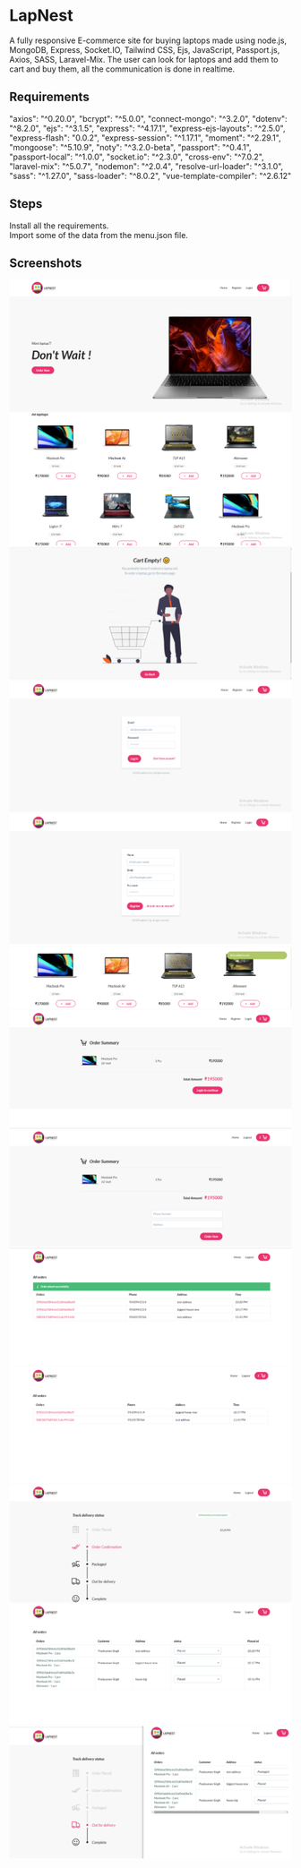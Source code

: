 # LapNest
A fully responsive E-commerce site for buying laptops made using node.js, MongoDB, Express, Socket.IO, Tailwind CSS, Ejs, JavaScript, Passport.js, Axios, SASS, Laravel-Mix. The user can look for laptops and add them to cart and buy them, all the communication is done in realtime.
   
   ## Requirements  
   "axios": "^0.20.0",
    "bcrypt": "^5.0.0",
    "connect-mongo": "^3.2.0",
    "dotenv": "^8.2.0",
    "ejs": "^3.1.5",
    "express": "^4.17.1",
    "express-ejs-layouts": "^2.5.0",
    "express-flash": "0.0.2",
    "express-session": "^1.17.1",
    "moment": "^2.29.1",
    "mongoose": "^5.10.9",
    "noty": "^3.2.0-beta",
    "passport": "^0.4.1",
    "passport-local": "^1.0.0",
    "socket.io": "^2.3.0",
    "cross-env": "^7.0.2",
    "laravel-mix": "^5.0.7",
    "nodemon": "^2.0.4",
    "resolve-url-loader": "^3.1.0",
    "sass": "^1.27.0",
    "sass-loader": "^8.0.2",
    "vue-template-compiler": "^2.6.12"
 
 ## Steps  
  Install all the requirements.  
  Import some of the data from the menu.json file.
  
   ## Screenshots  
   ![](Screenshots/Homepage.png)  
   ![](Screenshots/Homepage-2.png)  
   ![](Screenshots/Empty-cart.png)  
   ![](Screenshots/Login.png)  
   ![](Screenshots/register.png)
   ![](Screenshots/added-to-cart.png)
   ![](Screenshots/cart.png)
   ![](Screenshots/cart-2.png)
   ![](Screenshots/order-placed.png)
   ![](Screenshots/orders.png)
   ![](Screenshots/update-order.png)
   ![](Screenshots/admin.png)
   ![](Screenshots/admin-update.png)
